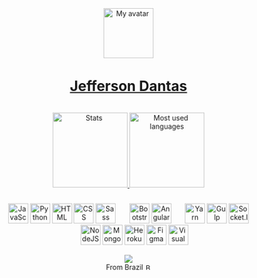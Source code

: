<div align="center">
	<a href="https://josejefferson.github.io">
		<img height="100" src="https://josejefferson.github.io/avatar-rounded.png" alt="My avatar">
		<h1>Jefferson Dantas</h1>
	</a>
</div>
&nbsp;
<div align="center">
	<a href="https://github.com/josejefferson?tab=repositories">
		<img height="150em" src="https://github-readme-stats.vercel.app/api?username=josejefferson&show_icons=true&theme=gruvbox&include_all_commits=true&count_private=true" alt="Stats">
		<img height="150em" src="https://github-readme-stats.vercel.app/api/top-langs/?username=josejefferson&layout=compact&langs_count=7&theme=gruvbox" alt="Most used languages">
	</a>
</div>

##
<div align="center">
	<img height="40" src="https://cdn.jsdelivr.net/gh/devicons/devicon/icons/javascript/javascript-original.svg" alt="JavaScript" title="JavaScript">
	<img height="40" src="https://cdn.jsdelivr.net/gh/devicons/devicon/icons/python/python-original.svg" alt="Python" title="Python">
	<img height="40" src="https://cdn.jsdelivr.net/gh/devicons/devicon/icons/html5/html5-original.svg" alt="HTML" title="HTML">
	<img height="40" src="https://cdn.jsdelivr.net/gh/devicons/devicon/icons/css3/css3-original.svg" alt="CSS" title="CSS">
	<img height="40" src="https://cdn.jsdelivr.net/gh/devicons/devicon/icons/sass/sass-original.svg" alt="Sass" title="Sass">
	<span width="20">&nbsp;&nbsp;&nbsp;&nbsp;&nbsp;</span>
	<img height="40" src="https://cdn.jsdelivr.net/gh/devicons/devicon/icons/bootstrap/bootstrap-original.svg" alt="Bootstrap" title="Bootstrap">
	<img height="40" src="https://cdn.jsdelivr.net/gh/devicons/devicon/icons/angularjs/angularjs-original.svg" alt="AngularJS" title="AngularJS">
	<span width="20">&nbsp;&nbsp;&nbsp;&nbsp;&nbsp;</span>
	<img height="40" src="https://cdn.jsdelivr.net/gh/devicons/devicon/icons/yarn/yarn-original.svg" alt="Yarn" title="Yarn">
	<img height="40" src="https://cdn.jsdelivr.net/gh/devicons/devicon/icons/gulp/gulp-plain.svg" alt="Gulp" title="Gulp">
	<img height="40" src="https://cdn.jsdelivr.net/gh/devicons/devicon/icons/socketio/socketio-original.svg" alt="Socket.IO" title="Socket.IO">
	<span width="20">&nbsp;&nbsp;&nbsp;&nbsp;&nbsp;</span>
	<img height="40" src="https://cdn.jsdelivr.net/gh/devicons/devicon/icons/nodejs/nodejs-original.svg" alt="NodeJS" title="NodeJS">
	<img height="40" src="https://cdn.jsdelivr.net/gh/devicons/devicon/icons/mongodb/mongodb-original.svg" alt="MongoDB" title="MongoDB">
	<img height="40" src="https://cdn.jsdelivr.net/gh/devicons/devicon/icons/heroku/heroku-original.svg" alt="Heroku" title="Heroku">
	<img height="40" src="https://cdn.jsdelivr.net/gh/devicons/devicon/icons/figma/figma-original.svg" alt="Figma" title="Figma">
	<img height="40" src="https://cdn.jsdelivr.net/gh/devicons/devicon/icons/vscode/vscode-original.svg" alt="Visual Studio Code" title="Visual Studio Code">
</div>

<br>
<div align="center">
	<img src="https://jd-visitor-counter.herokuapp.com/custom/myGitHub.svg?">
</div>

<div align="center">
	From Brazil
	<img height="12" src="https://josejefferson.github.io/brazil-flag-simplified.png" alt="Brazil flag">
</div>
